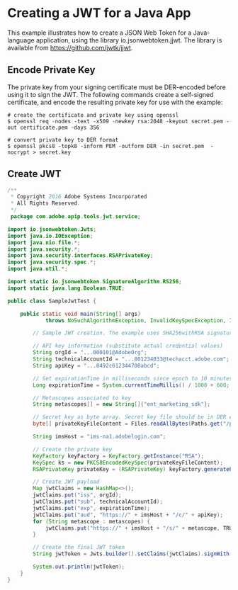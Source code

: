 # Creating a JWT for a Java App

This example illustrates how to create a JSON Web Token for a Java-language application, using the library io.jsonwebtoken.jjwt. The library is available from https://github.com/jwtk/jjwt.

## Encode Private Key

The private key from your signing certificate must be DER-encoded before using it to sign the JWT. The following commands create a self-signed certificate, and encode the resulting private key for use with the example:

```shell
# create the certificate and private key using openssl
$ openssl req -nodes -text -x509 -newkey rsa:2048 -keyout secret.pem -out certificate.pem -days 356

# convert private key to DER format
$ openssl pkcs8 -topk8 -inform PEM -outform DER -in secret.pem  -nocrypt > secret.key
```

## Create JWT

```java
/**
 * Copyright 2016 Adobe Systems Incorporated
 * All Rights Reserved.
 */
 package com.adobe.apip.tools.jwt.service;

import io.jsonwebtoken.Jwts;
import java.io.IOException;
import java.nio.file.*;
import java.security.*;
import java.security.interfaces.RSAPrivateKey;
import java.security.spec.*;
import java.util.*;

import static io.jsonwebtoken.SignatureAlgorithm.RS256;
import static java.lang.Boolean.TRUE;

public class SampleJwtTest {

    public static void main(String[] args)
            throws NoSuchAlgorithmException, InvalidKeySpecException, IOException {

        // Sample JWT creation. The example uses SHA256withRSA signature algorithm.

        // API key information (substitute actual credential values)
        String orgId = "...000101@AdobeOrg";
        String technicalAccountId = "...801234033@techacct.adobe.com";
        String apiKey = "...0492c612344700abcd";

        // Set expirationTime in milliseconds since epoch to 10 minutes ahead of now
        Long expirationTime = System.currentTimeMillis() / 1000 + 600;

        // Metascopes associated to key
        String metascopes[] = new String[]{"ent_marketing_sdk"};

        // Secret key as byte array. Secret key file should be in DER encoded format.
        byte[] privateKeyFileContent = Files.readAllBytes(Paths.get("/path/to/secret/key"));

        String imsHost = "ims-na1.adobelogin.com";

        // Create the private key
        KeyFactory keyFactory = KeyFactory.getInstance("RSA");
        KeySpec ks = new PKCS8EncodedKeySpec(privateKeyFileContent);
        RSAPrivateKey privateKey = (RSAPrivateKey) keyFactory.generatePrivate(ks);

        // Create JWT payload
        Map jwtClaims = new HashMap<>();
        jwtClaims.put("iss", orgId);
        jwtClaims.put("sub", technicalAccountId);
        jwtClaims.put("exp", expirationTime);
        jwtClaims.put("aud", "https://" + imsHost + "/c/" + apiKey);
        for (String metascope : metascopes) {
            jwtClaims.put("https://" + imsHost + "/s/" + metascope, TRUE);
        }

        // Create the final JWT token
        String jwtToken = Jwts.builder().setClaims(jwtClaims).signWith(RS256, privateKey).compact();

        System.out.println(jwtToken);
    }
}
```
